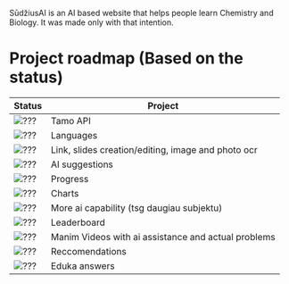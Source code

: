 SūdžiusAI is an AI based website that helps people learn Chemistry and Biology.
It was made only with that intention.



# Project roadmap (Based on the status)

| Status                                                                | Project                                                             |
|-----------------------------------------------------------------------|----------------------------------------------------------------------|
|![???](https://img.shields.io/badge/status-NC-purple)   | Tamo API                                           |  
|![???](https://img.shields.io/badge/status-NC-purple)   | Languages                                          |  
|![???](https://img.shields.io/badge/status-NC-purple)   | Link, slides creation/editing, image and photo ocr | 
|![???](https://img.shields.io/badge/status-NC-purple)   | AI suggestions                                     |
|![???](https://img.shields.io/badge/status-NC-purple)   | Progress                                           |
|![???](https://img.shields.io/badge/status-NC-purple)   | Charts                                             |
|![???](https://img.shields.io/badge/status-NC-purple)   | More ai capability (tsg daugiau subjektu)          |
|![???](https://img.shields.io/badge/status-NC-purple)   | Leaderboard                                        |
|![???](https://img.shields.io/badge/status-NC-purple)   | Manim Videos with ai assistance and actual problems|
|![???](https://img.shields.io/badge/status-NC-purple)   | Reccomendations                                    |
|![???](https://img.shields.io/badge/status-NC-purple)   | Eduka answers                                      |
